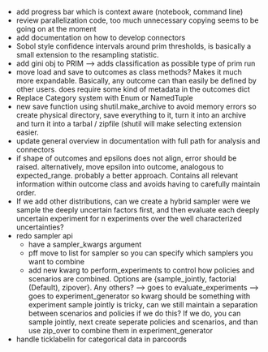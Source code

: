 * add progress bar which is context aware (notebook, command line)
* review parallelization code, too much unnecessary copying seems
  to be going on at the moment
* add documentation on how to develop connectors
* Sobol style confidence intervals around prim thresholds, is basically a small
  extension to the resampling statistic. 
* add gini obj to PRIM --> adds classification as possible type of prim run
* move load and save to outcomes as class methods? Makes it much more
  expandable. Basically, any outcome can than easily be defined by other users. 
  does require some kind of metadata in the outcomes dict
* Replace Category system with Enum or NamedTuple
* new save function using shutil.make_archive to avoid memory errors
  so create physical directory, save everything to it, turn it into an archive
  and turn it into a tarbal / zipfile (shutil will make selecting extension
  easier.
* update general overview in documentation with full path for analysis and
  connectors
* if shape of outcomes and epsilons does not align, error should be raised.
  alternatively, move epsilon into outcome, analogous to expected_range.
  probably a better approach. Contains all relevant information within 
  outcome class and avoids having to carefully maintain order. 
* If we add other distributions, can we create a hybrid sampler were we sample
  the deeply uncertain factors first, and then evaluate each deeply uncertain
  experiment for n experiments over the well characterized uncertainties?
* redo sampler api
	* have a sampler_kwargs argument
	* pff move to list for sampler so you can specify which samplers you
	  want to combine
	* add new kwarg to perform_experiments to control how policies and
	  scenarios are combined. Options are {sample_jointly, factorial (Default),
	  zipover}. Any others? --> goes to evaluate_experiments --> goes
	  to experiment_generator
	  	so kwarg should be something with experiment
	  	sample jointly is tricky, can we still maintain a separation
	  	between scenarios and policies if we do this? If we do, you can sample
	  	jointly, next create seperate policies and scenarios, and than use
	  	zip_over to combine them in experiment_generator 
* handle ticklabelin for categorical data in parcoords